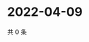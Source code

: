 # 2022-04-09

共 0 条

<!-- BEGIN WEIBO -->
<!-- 最后更新时间 Sat Apr 09 2022 11:23:28 GMT+0800 (China Standard Time) -->

<!-- END WEIBO -->
